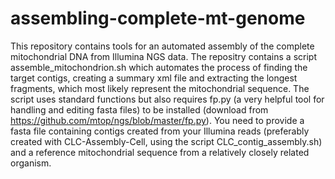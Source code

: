 # assembling-complete-mt-genome
This repository contains tools for an automated assembly of the complete mitochondrial DNA from Illumina NGS data.
The repositry contains a script assemble_mitochondrion.sh which automates the process of finding the target contigs, creating a summary xml file and extracting the longest fragments, which most likely represent the mitochondrial sequence. The script uses standard functions but also requires fp.py (a very helpful tool for handling and editing fasta files) to be installed (download from https://github.com/mtop/ngs/blob/master/fp.py).
You need to provide a fasta file containing contigs created from your Illumina reads (preferably created with CLC-Assembly-Cell, using the script CLC_contig_assembly.sh) and a reference mitochondrial sequence from a relatively closely related organism.
